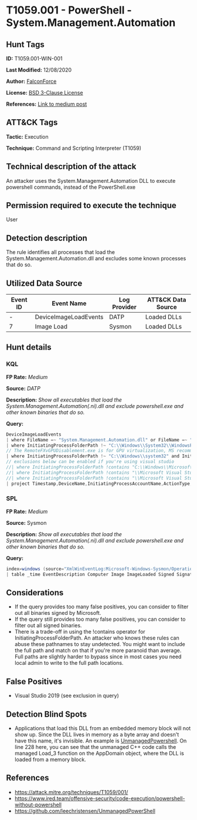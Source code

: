 # T1059.001 - PowerShell - System.Management.Automation

## Hunt Tags

**ID:** T1059.001-WIN-001

**Last Modified:** 12/08/2020

**Author:** [FalconForce](https://falconforce.nl/)

**License:** [BSD 3-Clause License](https://github.com/FalconForceTeam/FalconFriday/blob/master/LICENSE)

**References:** [Link to medium post](https://medium.com/@0xffhh/1f972d65ce1b?source=friends_link&sk=e48d9cb974e216cc4b9b61945a3b177d)

## ATT&CK Tags

**Tactic:** Execution

**Technique:** Command and Scripting Interpreter (T1059)
​

## Technical description of the attack

An attacker uses the System.Management.Automation DLL to execute powershell commands, instead of the PowerShell.exe

## Permission required to execute the technique

User

## Detection description

The rule identifies all processes that load the System.Management.Automation.dll and excludes some known processes that do so. 

## Utilized Data Source
| Event ID | Event Name | Log Provider | ATT&CK Data Source |
|---------|---------|----------|---------|
| - | DeviceImageLoadEvents | DATP | Loaded DLLs |
| 7 | Image Load            | Sysmon | Loaded DLLs |

## Hunt details

### KQL
**FP Rate:** *Medium*

**Source:** *DATP*

**Description:** *Show all executables that load the System.Management.Automation(.ni).dll and exclude powershell.exe and other known binaries that do so.*

**Query:**

```C# 
DeviceImageLoadEvents
| where FileName =~ "System.Management.Automation.dll" or FileName =~ "System.Management.Automation.ni.dll"
| where InitiatingProcessFolderPath !~ "C:\\Windows\\System32\\WindowsPowerShell\\v1.0" and InitiatingProcessFolderPath !~ "C:\\Windows\\SysWOW64\\WindowsPowerShell\\v1.0"  and (InitiatingProcessFileName !~ "powershell.exe" or InitiatingProcessFileName !~ "powershell_ise.exe")
// The RemoteFXvGPUDisablement.exe is for GPU virtualization, MS recommends to remove this service as of July 2020. 
| where InitiatingProcessFolderPath !~ "C:\\Windows\\system32" and InitiatingProcessFileName !~ "RemoteFXvGPUDisablement.exe"
// exclusions below can be enabled if you're using visual studio 
//| where InitiatingProcessFolderPath !contains "C:\\Windows\\Microsoft.NET\\Framework" and InitiatingProcessFileName !~ "devenv.exe"
//| where InitiatingProcessFolderPath !contains "\\Microsoft Visual Studio\\2019\\Community\\Common7\\ServiceHub\\Hosts\\ServiceHub.Host.CLR.x86" and InitiatingProcessFileName !startswith "servicehub"
//| where InitiatingProcessFolderPath !contains "\\Microsoft Visual Studio\\2019\\Community\\Common7\\IDE" and InitiatingProcessFileName !~ "mscorsvw.exe" and InitiatingProcessParentFileName !~ "ngen.exe"
| project Timestamp,DeviceName,InitiatingProcessAccountName,ActionType,InitiatingProcessFileName,InitiatingProcessCommandLine,InitiatingProcessIntegrityLevel,FileName,InitiatingProcessParentId,InitiatingProcessId
```

### SPL

**FP Rate:** *Medium*

**Source:** Sysmon

**Description:** *Show all executables that load the System.Management.Automation(.ni).dll and exclude powershell.exe and other known binaries that do so.*

**Query:**

```c#
index=windows (source="XmlWinEventLog:Microsoft-Windows-Sysmon/Operational" OR source="WinEventLog:Microsoft-Windows-Sysmon/Operational") EventCode=7 (ImageLoaded="*\\System.Management.Automation.ni.dll" OR ImageLoaded="*\\System.Management.Automation.dll") NOT(Image="C:\\Windows\\*\\WindowsPowerShell\\v1.0\\powershell.exe" OR Image="C:\\Windows\\*\\WindowsPowerShell\\v1.0\\\\powershell_ise.exe") Image!="C:\\Windows\\system32\\*" 
| table _time EventDescription Computer Image ImageLoaded Signed Signature SignatureStatus ProcessId ProcessGuid
```



## Considerations

- If the query provides too many false positives, you can consider to filter out all binaries signed by Microsoft.
- If the query still provides too many false positives, you can consider to filter out all signed binaries.
- There is a trade-off in using the !contains operator for InitiatingProcessFolderPath. An attacker who knows these rules can abuse these pathnames to stay undetected. You might want to include the full path and match on that if you're more paranoid than average. Full paths are slightly harder to bypass since in most cases you need local admin to write to the full path locations.  

## False Positives
- Visual Studio 2019 (see exclusion in query)

## Detection Blind Spots
- Applications that load this DLL from an embedded memory block will not show up. Since the DLL lives in memory as a byte array and doesn't have this name, it's invisible. An example is [UnmanagedPowershell](https://github.com/leechristensen/UnmanagedPowerShell/blob/master/UnmanagedPowerShell/UnmanagedPowerShell.cpp). On line 228 here, you can see that the unmanaged C++ code calls the managed Load_3 function on the AppDomain object, where the DLL is loaded from a memory block. 

## References

* https://attack.mitre.org/techniques/T1059/001/
* https://www.ired.team/offensive-security/code-execution/powershell-without-powershell
* https://github.com/leechristensen/UnmanagedPowerShell